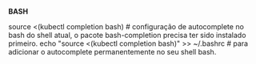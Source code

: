 **BASH**

source <(kubectl completion bash) # configuração de autocomplete no bash do shell atual, o pacote bash-completion precisa ter sido instalado primeiro.
echo "source <(kubectl completion bash)" >> ~/.bashrc # para adicionar o autocomplete permanentemente no seu shell bash.
